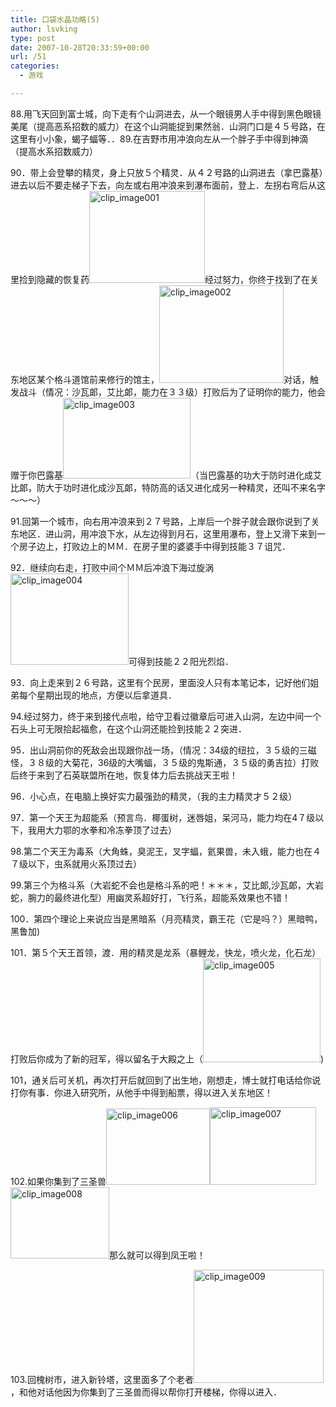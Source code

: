 ```yaml
---
title: 口袋水晶功略(5)
author: lsvking
type: post
date: 2007-10-28T20:33:59+00:00
url: /51
categories:
  - 游戏

---
```

88.用飞天回到富士城，向下走有个山洞进去，从一个眼镜男人手中得到黑色眼镜美尾（提高恶系招数的威力）在这个山洞能捉到果然翁．山洞门口是４５号路，在这里有小小象，蝎子蝠等．．89.在吉野市用冲浪向左从一个胖子手中得到神滴（提高水系招数威力）

90．带上会登攀的精灵，身上只放５个精灵．从４２号路的山洞进去（拿巴露基）进去以后不要走梯子下去，向左或右用冲浪来到瀑布面前，登上．左拐右弯后从这里捡到隐藏的恢复药[<img title="clip_image001" style="border-right: 0px; border-top: 0px; display: inline; border-left: 0px; border-bottom: 0px" height="147" alt="clip_image001" src="http://lsvking.github.iot/wp-content/uploads/2009/07/clip_image001_thumb4.jpg" width="185" border="0" />][1]经过努力，你终于找到了在关东地区某个格斗道馆前来修行的馆主，[<img title="clip_image002" style="border-right: 0px; border-top: 0px; display: inline; border-left: 0px; border-bottom: 0px" height="156" alt="clip_image002" src="http://lsvking.github.iot/wp-content/uploads/2009/07/clip_image002_thumb5.jpg" width="199" border="0" />][2]对话，触发战斗（情况：沙瓦郞，艾比郞，能力在３３级）打败后为了证明你的能力，他会赠于你巴露基[<img title="clip_image003" style="border-right: 0px; border-top: 0px; display: inline; border-left: 0px; border-bottom: 0px" height="129" alt="clip_image003" src="http://lsvking.github.iot/wp-content/uploads/2009/07/clip_image003_thumb4.jpg" width="204" border="0" />][3]（当巴露基的功大于防时进化成艾比郞，防大于功时进化成沙瓦郞，特防高的话又进化成另一种精灵，还叫不来名字～～～）

91.回第一个城市，向右用冲浪来到２７号路，上岸后一个胖子就会跟你说到了关东地区．进山洞，用冲浪下水，从左边得到月石，这里用瀑布，登上又滑下来到一个房子边上，打败边上的ＭＭ．在房子里的婆婆手中得到技能３７诅咒．

92．继续向右走，打败中间个ＭＭ后冲浪下海过旋涡[<img title="clip_image004" style="border-right: 0px; border-top: 0px; display: inline; border-left: 0px; border-bottom: 0px" height="146" alt="clip_image004" src="http://lsvking.github.iot/wp-content/uploads/2009/07/clip_image004_thumb3.jpg" width="189" border="0" />][4]可得到技能２２阳光烈焰．

93．向上走来到２６号路，这里有个民房，里面没人只有本笔记本，记好他们姐弟每个星期出现的地点，方便以后拿道具．

94.经过努力，终于来到接代点啦，给守卫看过徽章后可进入山洞，左边中间一个石头上可无限拾起福愈，在这个山洞还能捡到技能２２突进．

95．出山洞前你的死敌会出现跟你战一场，（情况：34级的纽拉，３５级的三磁怪，３８级的大菊花，36级的大嘴蝠，３５级的鬼斯通，３５级的勇吉拉）打败后终于来到了石英联盟所在地，恢复体力后去挑战天王啦！

96．小心点，在电脑上换好实力最强劲的精灵，（我的主力精灵才５２级）

97．第一个天王为超能系（预言鸟．椰蛋树，迷唇姐，呆河马，能力均在4７级以下，我用大力鄂的水拳和冷冻拳顶了过去）

98.第二个天王为毒系（大角蛛，臭泥王，叉字蝠，氦果兽，未入蛾，能力也在４７级以下，虫系就用火系顶过去）

99.第三个为格斗系（大岩蛇不会也是格斗系的吧！＊＊＊，艾比郞,沙瓦郞，大岩蛇，腕力的最终进化型）用幽灵系超好打，飞行系，超能系效果也不错！

100．第四个理论上来说应当是黑暗系（月亮精灵，霸王花（它是吗？）黑暗鸭，黑鲁加)

101．第５个天王首领，渡．用的精灵是龙系（暴鲤龙，快龙，喷火龙，化石龙）打败后你成为了新的冠军，得以留名于大殿之上（[<img title="clip_image005" style="border-right: 0px; border-top: 0px; display: inline; border-left: 0px; border-bottom: 0px" height="166" alt="clip_image005" src="http://lsvking.github.iot/wp-content/uploads/2009/07/clip_image005_thumb2.jpg" width="188" border="0" />][5])

101，通关后可关机，再次打开后就回到了出生地，刚想走，博士就打电话给你说打你有事．你进入研究所，从他手中得到船票，得以进入关东地区！

102.如果你集到了三圣兽[<img title="clip_image006" style="border-right: 0px; border-top: 0px; display: inline; border-left: 0px; border-bottom: 0px" height="122" alt="clip_image006" src="http://lsvking.github.iot/wp-content/uploads/2009/07/clip_image006_thumb2.jpg" width="166" border="0" />][6][<img title="clip_image007" style="border-right: 0px; border-top: 0px; display: inline; border-left: 0px; border-bottom: 0px" height="124" alt="clip_image007" src="http://lsvking.github.iot/wp-content/uploads/2009/07/clip_image007_thumb2.jpg" width="170" border="0" />][7][<img title="clip_image008" style="border-right: 0px; border-top: 0px; display: inline; border-left: 0px; border-bottom: 0px" height="114" alt="clip_image008" src="http://lsvking.github.iot/wp-content/uploads/2009/07/clip_image008_thumb1.jpg" width="158" border="0" />][8]那么就可以得到凤王啦！

103.回槐树市，进入新铃塔，这里面多了个老者[<img title="clip_image009" style="border-right: 0px; border-top: 0px; display: inline; border-left: 0px; border-bottom: 0px" height="181" alt="clip_image009" src="http://lsvking.github.iot/wp-content/uploads/2009/07/clip_image009_thumb2.jpg" width="208" border="0" />][9]，和他对话他因为你集到了三圣兽而得以帮你打开楼梯，你得以进入．

 [1]: http://lsvking.github.iot/wp-content/uploads/2009/07/clip_image0017.jpg
 [2]: http://lsvking.github.iot/wp-content/uploads/2009/07/clip_image00212.jpg
 [3]: http://lsvking.github.iot/wp-content/uploads/2009/07/clip_image0037.jpg
 [4]: http://lsvking.github.iot/wp-content/uploads/2009/07/clip_image0044.jpg
 [5]: http://lsvking.github.iot/wp-content/uploads/2009/07/clip_image0053.jpg
 [6]: http://lsvking.github.iot/wp-content/uploads/2009/07/clip_image0064.jpg
 [7]: http://lsvking.github.iot/wp-content/uploads/2009/07/clip_image0074.jpg
 [8]: http://lsvking.github.iot/wp-content/uploads/2009/07/clip_image0083.jpg
 [9]: http://lsvking.github.iot/wp-content/uploads/2009/07/clip_image0094.jpg